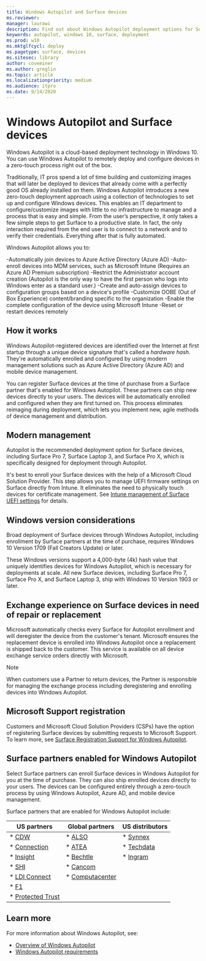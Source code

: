 ```yaml
---
title: Windows Autopilot and Surface devices
ms.reviewer: 
manager: laurawi
description: Find out about Windows Autopilot deployment options for Surface devices.
keywords: autopilot, windows 10, surface, deployment
ms.prod: w10
ms.mktglfcycl: deploy
ms.pagetype: surface, devices
ms.sitesec: library
author: coveminer
ms.author: greglin
ms.topic: article
ms.localizationpriority: medium
ms.audience: itpro
ms.date: 9/14/2020
---
```


# Windows Autopilot and Surface devices

Windows Autopilot is a cloud-based deployment technology in Windows 10. You can use Windows Autopilot to remotely deploy and configure devices in a zero-touch process right out of the box.

Traditionally, IT pros spend a lot of time building and customizing images that will later be deployed to devices that already come with a perfectly good OS already installed on them. Windows Autopilot introduces a new zero-touch deployment approach using a collection of technologies to set up and configure Windows devices. This enables an IT department to configure/customize images with little to no infrastructure to manage and a process that is easy and simple. From the user’s perspective, it only takes a few simple steps to get Surface to a productive state. In fact, the only interaction required from the end user is to connect to a network and to verify their credentials. Everything after that is fully automated.

Windows Autopilot allows you to:

-Automatically join devices to Azure Active Directory (Azure AD)
-Auto-enroll devices into MDM services, such as Microsoft Intune (Requires an Azure AD Premium subscription)
-Restrict the Administrator account creation (Autopilot is the only way to have the first person who logs into Windows enter as a standard user.)
-Create and auto-assign devices to configuration groups based on a device's profile
-Customize OOBE (Out of Box Experience) content/branding specific to the organization
-Enable the complete configuration of the device using Microsoft Intune
-Reset or restart devices remotely

## How it works

Windows Autopilot-registered devices are identified over the Internet at first startup through a unique device signature that's called a *hardware hash*. They're automatically enrolled and configured by using modern management solutions such as Azure Active Directory (Azure AD) and mobile device management.

You can register Surface devices at the time of purchase from a Surface partner that's enabled for Windows Autopilot. These partners can ship new devices directly to your users. The devices will be automatically enrolled and configured when they are first turned on. This process eliminates reimaging during deployment, which lets you implement new, agile methods of device management and distribution.

## Modern management

Autopilot is the recommended deployment option for Surface devices, including Surface Pro 7, Surface Laptop 3, and Surface Pro X, which is specifically designed for deployment through Autopilot.

 It's best to enroll your Surface devices with the help of a Microsoft Cloud Solution Provider. This step allows you to manage UEFI firmware settings on Surface directly from Intune. It eliminates the need to physically touch devices for certificate management. See [Intune management of Surface UEFI settings](surface-manage-dfci-guide.md) for details.

## Windows version considerations

Broad deployment of Surface devices through Windows Autopilot, including enrollment by Surface partners at the time of purchase, requires Windows 10 Version 1709 (Fall Creators Update) or later.

These Windows versions support a 4,000-byte (4k) hash value that uniquely identifies devices for Windows Autopilot, which is necessary for deployments at scale. All new Surface devices, including Surface Pro 7, Surface Pro X, and Surface Laptop 3, ship with Windows 10 Version 1903 or later.

## Exchange experience on Surface devices in need of repair or replacement

Microsoft automatically checks every Surface for Autopilot enrollment and will deregister the device from the customer's tenant.  Microsoft ensures the replacement device is enrolled into Windows Autopilot once a replacement is shipped back to the customer. This service is available on all device exchange service orders directly with Microsoft.

> [!NOTE]
> When customers use a Partner to return devices, the Partner is responsible for managing the exchange process including deregistering and enrolling devices into Windows Autopilot.

## Microsoft Support registration

Customers and Microsoft Cloud Solution Providers (CSPs) have the option of registering Surface devices by submitting requests to Microsoft Support. To learn more, see [Surface Registration Support for Windows Autopilot](surface-autopilot-registration-support.md).

## Surface partners enabled for Windows Autopilot

Select Surface partners can enroll Surface devices in Windows Autopilot for you at the time of purchase. They can also ship enrolled devices directly to your users. The devices can be configured entirely through a zero-touch process by using Windows Autopilot, Azure AD, and mobile device management.

Surface partners that are enabled for Windows Autopilot include:

| US partners | Global partners | US distributors |
|--------------|---------------|-------------------|
| * [CDW](https://www.cdw.com/) | * [ALSO](https://www.also.com/ec/cms5/de_1010/1010_anbieter/microsoft/windows-autopilot/index.jsp) | * [Synnex](https://www.synnexcorp.com/us/microsoft/surface-autopilot/)  |
| * [Connection](https://www.connection.com/brand/microsoft/microsoft-surface)   | * [ATEA](https://www.atea.com/) | * [Techdata](https://www.techdata.com/)  |
| * [Insight](https://www.insight.com/en_US/buy/partner/microsoft/surface/windows-autopilot.html)  | * [Bechtle](https://www.bechtle.com/marken/microsoft/microsoft-windows-autopilot) | * [Ingram](https://go.microsoft.com/fwlink/p/?LinkID=2128954)   |
| * [SHI](https://www.shi.com/Surface) | * [Cancom](https://www.cancom.de/) |    |
| * [LDI Connect](https://www.myldi.com/managed-it/)  | * [Computacenter](https://www.computacenter.com/uk) |    |
| * [F1](https://www.functiononeit.com/#empower)  |   |  |
| * [Protected Trust](https://go.microsoft.com/fwlink/p/?LinkID=2129005) | | | 

## Learn more

For more information about Windows Autopilot, see:
- [Overview of Windows Autopilot](https://docs.microsoft.com/windows/deployment/windows-autopilot/windows-10-autopilot)
- [Windows Autopilot requirements](https://docs.microsoft.com/windows/deployment/windows-autopilot/windows-autopilot-requirements)